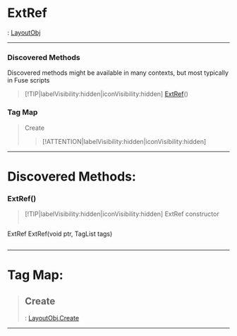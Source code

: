# ExtRef
 : [LayoutObj](LayoutObj.md)
___
### Discovered Methods  
Discovered methods might be available in many contexts, but most typically in Fuse scripts  
> [!TIP|labelVisibility:hidden|iconVisibility:hidden]
> [ExtRef](#ExtRef)()
>
### Tag Map
> Create
>
>> [!ATTENTION|labelVisibility:hidden|iconVisibility:hidden]
___

# Discovered Methods: <!-- {docsify-ignore} -->

### ExtRef()
> [!TIP|labelVisibility:hidden|iconVisibility:hidden]
> ExtRef constructor
>
> ```php
ExtRef ExtRef(void ptr, TagList tags)
> ```
>
___


# Tag Map: <!-- {docsify-ignore} -->

>## Create 
> : [LayoutObj.Create](LayoutObj.md#Create)
___

